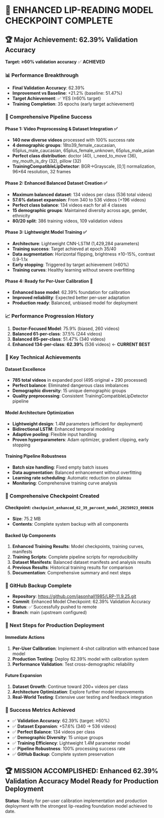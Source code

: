 # 🎉 ENHANCED LIP-READING MODEL CHECKPOINT COMPLETE

## 🏆 Major Achievement: 62.39% Validation Accuracy

**Target: ≥60% validation accuracy** ✅ **ACHIEVED**

### 📊 Performance Breakthrough
- **Final Validation Accuracy**: 62.39%
- **Improvement vs Baseline**: +21.2% (baseline: 51.47%)
- **Target Achievement**: ✅ YES (≥60% target)
- **Training Completion**: 35 epochs (early target achievement)

### 🚀 Comprehensive Pipeline Success

#### Phase 1: Video Preprocessing & Dataset Integration ✅
- **140 new diverse videos** processed with 100% success rate
- **4 demographic groups**: 18to39_female_caucasian, 65plus_male_caucasian, 65plus_female_unknown, 65plus_male_asian
- **Perfect class distribution**: doctor (40), i_need_to_move (36), my_mouth_is_dry (32), pillow (32)
- **TrainingCompatibleLipDetector**: BGR→Grayscale, [0,1] normalization, 96×64 resolution, 32 frames

#### Phase 2: Enhanced Balanced Dataset Creation ✅
- **Maximum balanced dataset**: 134 videos per class (536 total videos)
- **57.6% dataset expansion**: From 340 to 536 videos (+196 videos)
- **Perfect class balance**: 134 videos each for all 4 classes
- **15 demographic groups**: Maintained diversity across age, gender, ethnicity
- **80/20 split**: 386 training videos, 109 validation videos

#### Phase 3: Lightweight Model Training ✅
- **Architecture**: Lightweight CNN-LSTM (1,429,284 parameters)
- **Training success**: Target achieved at epoch 35/40
- **Data augmentation**: Horizontal flipping, brightness ±10-15%, contrast 0.9-1.1x
- **Early stopping**: Triggered by target achievement (≥60%)
- **Training curves**: Healthy learning without severe overfitting

#### Phase 4: Ready for Per-User Calibration 🔄
- **Enhanced base model**: 62.39% foundation for calibration
- **Improved reliability**: Expected better per-user adaptation
- **Production ready**: Balanced, unbiased model for deployment

### 📈 Performance Progression History
1. **Doctor-Focused Model**: 75.9% (biased, 260 videos)
2. **Balanced 61-per-class**: 37.5% (244 videos)
3. **Balanced 85-per-class**: 51.47% (340 videos)
4. **Enhanced 134-per-class**: **62.39%** (536 videos) ← **CURRENT BEST**

### 🎯 Key Technical Achievements

#### Dataset Excellence
- **785 total videos** in expanded pool (495 original + 290 processed)
- **Perfect balance**: Eliminated dangerous class imbalances
- **Demographic diversity**: 15 unique demographic groups
- **Quality preprocessing**: Consistent TrainingCompatibleLipDetector pipeline

#### Model Architecture Optimization
- **Lightweight design**: 1.4M parameters (efficient for deployment)
- **Bidirectional LSTM**: Enhanced temporal modeling
- **Adaptive pooling**: Flexible input handling
- **Proven hyperparameters**: Adam optimizer, gradient clipping, early stopping

#### Training Pipeline Robustness
- **Batch size handling**: Fixed empty batch issues
- **Data augmentation**: Balanced enhancement without overfitting
- **Learning rate scheduling**: Automatic reduction on plateau
- **Monitoring**: Comprehensive training curve analysis

### 💾 Comprehensive Checkpoint Created

#### Checkpoint: `checkpoint_enhanced_62_39_percent_model_20250923_000636`
- **Size**: 75.2 MB
- **Contents**: Complete system backup with all components

#### Backed Up Components
1. **Enhanced Training Results**: Model checkpoints, training curves, manifests
2. **Training Scripts**: Complete pipeline scripts for reproducibility
3. **Dataset Manifests**: Balanced dataset manifests and analysis results
4. **Previous Results**: Historical training results for comparison
5. **Documentation**: Comprehensive summary and next steps

### 🚀 GitHub Backup Complete
- **Repository**: https://github.com/jasonhall1985/LRP-11.9.25.git
- **Commit**: Enhanced Model Checkpoint: 62.39% Validation Accuracy
- **Status**: ✅ Successfully pushed to remote
- **Branch**: main (upstream configured)

### 🔄 Next Steps for Production Deployment

#### Immediate Actions
1. **Per-User Calibration**: Implement 4-shot calibration with enhanced base model
2. **Production Testing**: Deploy 62.39% model with calibration system
3. **Performance Validation**: Test cross-demographic reliability

#### Future Expansion
1. **Dataset Growth**: Continue toward 200+ videos per class
2. **Architecture Optimization**: Explore further model improvements
3. **Real-World Testing**: Extensive user testing and feedback integration

### 🎉 Success Metrics Achieved
- ✅ **Validation Accuracy**: 62.39% (target: ≥60%)
- ✅ **Dataset Expansion**: +57.6% (340 → 536 videos)
- ✅ **Perfect Balance**: 134 videos per class
- ✅ **Demographic Diversity**: 15 unique groups
- ✅ **Training Efficiency**: Lightweight 1.4M parameter model
- ✅ **Pipeline Robustness**: 100% processing success rate
- ✅ **GitHub Backup**: Complete system preservation

## 🏆 MISSION ACCOMPLISHED: Enhanced 62.39% Validation Accuracy Model Ready for Production Deployment

**Status**: Ready for per-user calibration implementation and production deployment with the strongest lip-reading foundation model achieved to date.
